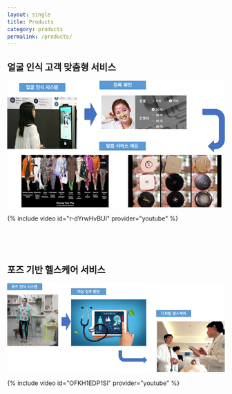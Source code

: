```yaml
---
layout: single
title: Products
category: products
permalink: /products/
---
```


## 얼굴 인식 고객 맞춤형 서비스

![](/assets/images/face_recog.png)

{% include video id="r-dYrwHvBUI" provider="youtube" %}

<br><br><br>

## 포즈 기반 헬스케어 서비스

![](/assets/images/pose_estimation.png)

{% include video id="OFKH1EDP1SI" provider="youtube" %}
